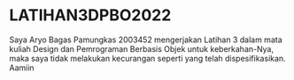 # LATIHAN3DPBO2022
Saya Aryo Bagas Pamungkas 2003452 mengerjakan Latihan 3 dalam mata kuliah Design dan Pemrograman Berbasis Objek untuk keberkahan-Nya, maka saya tidak melakukan kecurangan seperti yang telah dispesifikasikan. Aamiin
